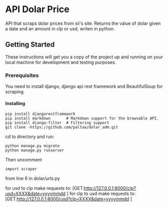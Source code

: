 # API Dolar Price

API that scraps dolar prices from sii's site.
Returns the value of dolar given a date and an amount in clp or usd, writen in python.

## Getting Started

These instructions will get you a copy of the project up and running on your local machine for development and testing purposes.

### Prerequisites

You need to install django, django api rest framework and BeautifulSoup for scraping.



#### Installing

```
pip install djangorestframework
pip install markdown       # Markdown support for the browsable API.
pip install django-filter  # Filtering support
git clone -https://github.com/paltaa/dolar_adm.git
```
cd to directory and run:
```
python manage.py migrate
python manage.py runserver
```

Then uncomment
```
import scraper
```
from line 6 in dolar/urls.py

for usd to clp make requests to:
[GET:http://127.0.0.1:8000/clp?usd=XXXX&date=yyyymmdd ]
for clp to usd make requests to:
[GET:http://127.0.0.1:8000/usd?clp=XXXX&date=yyyymmdd ]
